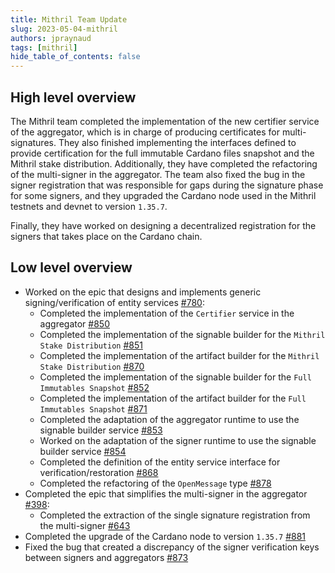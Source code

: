 ```yaml
---
title: Mithril Team Update
slug: 2023-05-04-mithril
authors: jpraynaud
tags: [mithril]
hide_table_of_contents: false
---
```


## High level overview
The Mithril team completed the implementation of the new certifier service of the aggregator, which is in charge of producing certificates for multi-signatures. They also finished implementing the interfaces defined to provide certification for the full immutable Cardano files snapshot and the Mithril stake distribution. Additionally, they have completed the refactoring of the multi-signer in the aggregator. The team also fixed the bug in the signer registration that was responsible for gaps during the signature phase for some signers, and they upgraded the Cardano node used in the Mithril testnets and devnet to version `1.35.7`.

Finally, they have worked on designing a decentralized registration for the signers that takes place on the Cardano chain.

## Low level overview
- Worked on the epic that designs and implements generic signing/verification of entity services [#780](https://github.com/input-output-hk/mithril/issues/780):
  - Completed the implementation of the `Certifier` service in the aggregator [#850](https://github.com/input-output-hk/mithril/issues/850)
  - Completed the implementation of the signable builder for the `Mithril Stake Distribution` [#851](https://github.com/input-output-hk/mithril/issues/851)
  - Completed the implementation of the artifact builder for the `Mithril Stake Distribution` [#870](https://github.com/input-output-hk/mithril/issues/870)
  - Completed the implementation of the signable builder for the `Full Immutables Snapshot` [#852](https://github.com/input-output-hk/mithril/issues/852)
  - Completed the implementation of the artifact builder for the `Full Immutables Snapshot` [#871](https://github.com/input-output-hk/mithril/issues/871)
  - Completed the adaptation of the aggregator runtime to use the signable builder service [#853](https://github.com/input-output-hk/mithril/issues/853)
  - Worked on the adaptation of the signer runtime to use the signable builder service [#854](https://github.com/input-output-hk/mithril/issues/854)
  - Completed the definition of the entity service interface for verification/restoration [#868](https://github.com/input-output-hk/mithril/issues/868)
  - Completed the refactoring of the `OpenMessage` type [#878](https://github.com/input-output-hk/mithril/issues/878)
- Completed the epic that simplifies the multi-signer in the aggregator [#398](https://github.com/input-output-hk/mithril/issues/398):
  - Completed the extraction of the single signature registration from the multi-signer [#643](https://github.com/input-output-hk/mithril/issues/643)
- Completed the upgrade of the Cardano node to version `1.35.7` [#881](https://github.com/input-output-hk/mithril/issues/881)
- Fixed the bug that created a discrepancy of the signer verification keys between signers and aggregators [#873](https://github.com/input-output-hk/mithril/issues/873)
